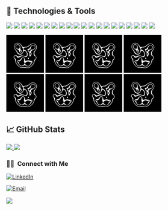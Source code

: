 ## 🔧 Technologies & Tools

![](https://img.shields.io/badge/Framework-Angular-informational?style=flat&logo=angular&logoColor=white&color=2bbc8a)
![](https://img.shields.io/badge/Code-TypeScript-informational?style=flat&logo=typescript&logoColor=white&color=2bbc8a)
![](https://img.shields.io/badge/Transpiler-Babel-informational?style=flat&logo=babel&logoColor=white&color=2bbc8a)
![](https://img.shields.io/badge/Bundler-Webpack-informational?style=flat&logo=webpack&logoColor=white&color=2bbc8a)
![](https://img.shields.io/badge/Code-JSON-informational?style=flat&logo=jSON&logoColor=white&color=2bbc8a)
![](https://img.shields.io/badge/Code-JavaScript-informational?style=flat&logo=javascript&logoColor=white&color=2bbc8a)
![](https://img.shields.io/badge/Library-Bootstrap-informational?style=flat&logo=bootstrap&logoColor=white&color=2bbc8a)
![](https://img.shields.io/badge/Code-Sass-informational?style=flat&logo=sass&logoColor=white&color=2bbc8a)
![](https://img.shields.io/badge/Library-Npm-informational?style=flat&logo=npm&logoColor=white&color=2bbc8a)
![](https://img.shields.io/badge/Dependencies-Node.js-informational?style=flat&logo=nodedotjs&logoColor=white&color=2bbc8a)
![](https://img.shields.io/badge/Code-CSS3-informational?style=flat&logo=css3&logoColor=white&color=2bbc8a)
![](https://img.shields.io/badge/Code-HTML5-informational?style=flat&logo=html5&Color=white&color=2bbc8a)
![](https://img.shields.io/badge/Code-C++-informational?style=flat&logo=cplusplus&Color=white&color=2bbc8a)
![](https://img.shields.io/badge/Code-C-informational?style=flat&logo=c&Color=white&color=2bbc8a)
![](https://img.shields.io/badge/VSC-GitHub-informational?style=flat&logo=github&logoColor=white&color=2bbc8a)
![](https://img.shields.io/badge/VSC-Git-informational?style=flat&logo=git&logoColor=white&color=2bbc8a)
![](https://img.shields.io/badge/Shell-Bash-informational?style=flat&logo=gnu-bash&logoColor=white&color=2bbc8a)
![](https://img.shields.io/badge/IDE-VisualStudioCode-informational?style=flat&logo=visualstudiocode&logoColor=white&color=2bbc8a)
![](https://img.shields.io/badge/Tool-GoogleChrome-informational?style=flat&logo=googlechrome&logoColor=white&color=2bbc8a)
![](https://img.shields.io/badge/Tool-Firefox-informational?style=flat&logo=firefox&logoColor=white&color=2bbc8a)


<img src="giphy.gif" width=100px></img>
<img src="giphy.gif" width=100px></img>
<img src="giphy.gif" width=100px></img>
<img src="giphy.gif" width=100px></img>
<img src="giphy.gif" width=100px></img>
<img src="giphy.gif" width=100px></img>
<img src="giphy.gif" width=100px></img>
<img src="giphy.gif" width=100px></img>




## &#x1f4c8; GitHub Stats
<a href="https://github.com/AVS1508">
  <img height="180em" src="https://github-readme-stats.vercel.app/api?username=antdlc135&theme=buefy&show_icons=true" />
  <img height="180em" src="https://github-readme-stats.vercel.app/api/top-langs/?username=antdlc135&theme=buefy&layout=compact" /></a>
 
</a>

<h3> 🤝🏻 &nbsp;Connect with Me </h3>

<p align="center">

<a href="https://www.linkedin.com/in/antonio-de-luca-7a003362/"><img alt="LinkedIn" src="https://img.shields.io/badge/LinkedIn-Antonio%20De%20Luca-blue?style=flat-square&logo=linkedin"></a>

<a href="mailto:antoniodeluca135@gmail.com"><img alt="Email" src="https://img.shields.io/badge/Email-antoniodeluca135@gmail.com-blue?style=flat-square&logo=gmail"></a>
</p>


 <a href="https://github.com/antdlc135/ElectronicArts-clone">
  <img align="center" src="https://github-readme-stats.vercel.app/api/pin/?username=antdlc135&repo=ElectronicArts-clone&title_color=ffffff&text_color=c9cacc&icon_color=2bbc8a&bg_color=1d1f21" />
</a>

<br/>






